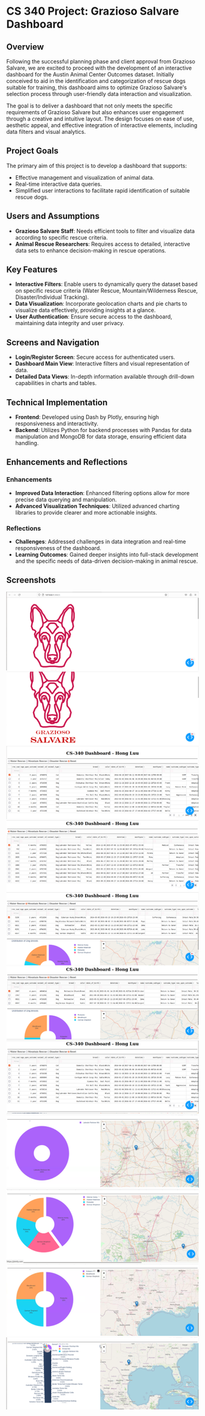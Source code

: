 # CS 340 Project: Grazioso Salvare Dashboard

## Overview
Following the successful planning phase and client approval from Grazioso Salvare, we are excited to proceed with the development of an interactive dashboard for the Austin Animal Center Outcomes dataset. Initially conceived to aid in the identification and categorization of rescue dogs suitable for training, this dashboard aims to optimize Grazioso Salvare's selection process through user-friendly data interaction and visualization.

The goal is to deliver a dashboard that not only meets the specific requirements of Grazioso Salvare but also enhances user engagement through a creative and intuitive layout. The design focuses on ease of use, aesthetic appeal, and effective integration of interactive elements, including data filters and visual analytics.

## Project Goals
The primary aim of this project is to develop a dashboard that supports:
- Effective management and visualization of animal data.
- Real-time interactive data queries.
- Simplified user interactions to facilitate rapid identification of suitable rescue dogs.

## Users and Assumptions
- **Grazioso Salvare Staff**: Needs efficient tools to filter and visualize data according to specific rescue criteria.
- **Animal Rescue Researchers**: Requires access to detailed, interactive data sets to enhance decision-making in rescue operations.

## Key Features
- **Interactive Filters**: Enable users to dynamically query the dataset based on specific rescue criteria (Water Rescue, Mountain/Wilderness Rescue, Disaster/Individual Tracking).
- **Data Visualization**: Incorporate geolocation charts and pie charts to visualize data effectively, providing insights at a glance.
- **User Authentication**: Ensure secure access to the dashboard, maintaining data integrity and user privacy.

## Screens and Navigation
- **Login/Register Screen**: Secure access for authenticated users.
- **Dashboard Main View**: Interactive filters and visual representation of data.
- **Detailed Data Views**: In-depth information available through drill-down capabilities in charts and tables.

## Technical Implementation
- **Frontend**: Developed using Dash by Plotly, ensuring high responsiveness and interactivity.
- **Backend**: Utilizes Python for backend processes with Pandas for data manipulation and MongoDB for data storage, ensuring efficient data handling.

## Enhancements and Reflections
### Enhancements
- **Improved Data Interaction**: Enhanced filtering options allow for more precise data querying and manipulation.
- **Advanced Visualization Techniques**: Utilized advanced charting libraries to provide clearer and more actionable insights.

### Reflections
- **Challenges**: Addressed challenges in data integration and real-time responsiveness of the dashboard.
- **Learning Outcomes**: Gained deeper insights into full-stack development and the specific needs of data-driven decision-making in animal rescue.

## Screenshots
![Screenshot](https://github.com/Hong-Luu/CS-499-Computer-Science-Capstone/blob/main/Enhancements/CS%20340%20-%20Databases/logo1.png)
![Screenshot](https://github.com/Hong-Luu/CS-499-Computer-Science-Capstone/blob/main/Enhancements/CS%20340%20-%20Databases/logo2.png)
![Screenshot](https://github.com/Hong-Luu/CS-499-Computer-Science-Capstone/blob/main/Enhancements/CS%20340%20-%20Databases/starting%20date.png)
![Screenshot](https://github.com/Hong-Luu/CS-499-Computer-Science-Capstone/blob/main/Enhancements/CS%20340%20-%20Databases/water%20rescue%20is%20selected.png)
![Screenshot](https://github.com/Hong-Luu/CS-499-Computer-Science-Capstone/blob/main/Enhancements/CS%20340%20-%20Databases/mountain%20rescue.png)
![Screenshot](https://github.com/Hong-Luu/CS-499-Computer-Science-Capstone/blob/main/Enhancements/CS%20340%20-%20Databases/disaster%20rescue.png)
![Screenshot](https://github.com/Hong-Luu/CS-499-Computer-Science-Capstone/blob/main/Enhancements/CS%20340%20-%20Databases/reset%20mode.png)
![Screenshot](https://github.com/Hong-Luu/CS-499-Computer-Science-Capstone/blob/main/Enhancements/CS%20340%20-%20Databases/water%20rescue%20pie%20chart%20map.png)
![Screenshot](https://github.com/Hong-Luu/CS-499-Computer-Science-Capstone/blob/main/Enhancements/CS%20340%20-%20Databases/mountain%20rescue%20pie%20chart%20map.png)
![Screenshot](https://github.com/Hong-Luu/CS-499-Computer-Science-Capstone/blob/main/Enhancements/CS%20340%20-%20Databases/disater%20rescue%20pie%20chart%20map.png)
![Screenshot](https://github.com/Hong-Luu/CS-499-Computer-Science-Capstone/blob/main/Enhancements/CS%20340%20-%20Databases/reset%20mode%20pie%20chart%20map.png)
